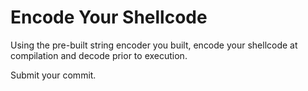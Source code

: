 # Encode Your Shellcode
Using the pre-built string encoder you built, encode your shellcode at compilation and decode prior to execution. 

Submit your commit.